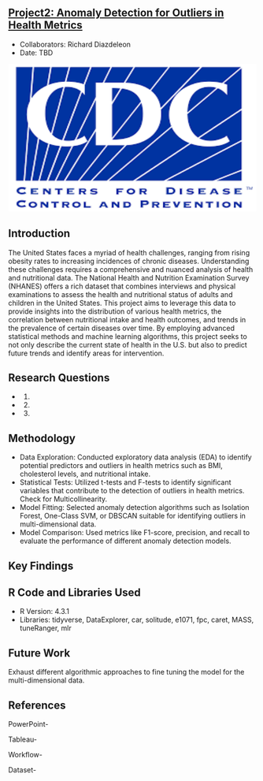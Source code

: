 ## [Project2: Anomaly Detection for Outliers in Health Metrics](https://github.com/dsrichard97/exploratory_analysis.git)
* Collaborators: Richard Diazdeleon
* Date: TBD

<img src="cdc.png" width= 600 height=300>	

## Introduction
The United States faces a myriad of health challenges, ranging from rising obesity rates to increasing incidences of chronic diseases. Understanding these challenges requires a comprehensive and nuanced analysis of health and nutritional data. The National Health and Nutrition Examination Survey (NHANES) offers a rich dataset that combines interviews and physical examinations to assess the health and nutritional status of adults and children in the United States. This project aims to leverage this data to provide insights into the distribution of various health metrics, the correlation between nutritional intake and health outcomes, and trends in the prevalence of certain diseases over time. By employing advanced statistical methods and machine learning algorithms, this project seeks to not only describe the current state of health in the U.S. but also to predict future trends and identify areas for intervention.

## Research Questions
* 1.
* 2.
* 3. 

## Methodology
* Data Exploration:  Conducted exploratory data analysis (EDA) to identify potential predictors and outliers in health metrics such as BMI, cholesterol levels, and nutritional intake.
* Statistical Tests: Utilized t-tests and F-tests to identify significant variables that contribute to the detection of outliers in health metrics. Check for Multicollinearity.
* Model Fitting: Selected anomaly detection algorithms such as Isolation Forest, One-Class SVM, or DBSCAN suitable for identifying outliers in multi-dimensional data.
* Model Comparison: Used metrics like F1-score, precision, and recall to evaluate the performance of different anomaly detection models.
  
## Key Findings


##  R Code and Libraries Used
* R Version: 4.3.1
* Libraries: tidyverse, DataExplorer, car, solitude, e1071, fpc, caret, MASS, tuneRanger, mlr 

## Future Work
Exhaust different algorithmic approaches to fine tuning the model for the multi-dimensional data.

## References
PowerPoint-

Tableau- 

Workflow- 

Dataset- 

